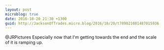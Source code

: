 ```yaml
---
layout: post
microblog: true
date: 2016-10-20 21:30 +1300
guid: http://JacksonOfTrades.micro.blog/2016/10/20/t789021081487015936.html
---
```

@JRPictures Especially now that I'm getting towards the end and the scale of it is ramping up.
